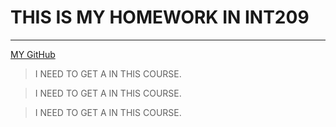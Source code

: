 # THIS IS MY HOMEWORK IN INT209
***
[MY GitHub](https://github.com/PorPlaTakKom "MY GITHUB")

>I NEED TO GET A IN THIS COURSE.

>I NEED TO GET A IN THIS COURSE.

>I NEED TO GET A IN THIS COURSE.